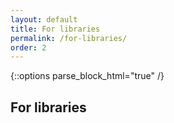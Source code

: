 ```yaml
---
layout: default
title: For libraries
permalink: /for-libraries/
order: 2
---
```


{::options parse_block_html="true" /}

For libraries
-------------

